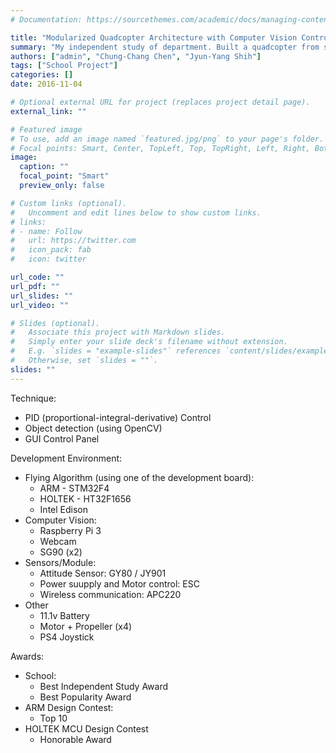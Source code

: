 ```yaml
---
# Documentation: https://sourcethemes.com/academic/docs/managing-content/

title: "Modularized Quadcopter Architecture with Computer Vision Control"
summary: "My independent study of department. Built a quadcopter from scratch, running on different platform and combined with CV. Earn school awards: Best Independent Study Award, Best Popularity Award."
authors: ["admin", "Chung-Chang Chen", "Jyun-Yang Shih"]
tags: ["School Project"]
categories: []
date: 2016-11-04

# Optional external URL for project (replaces project detail page).
external_link: ""

# Featured image
# To use, add an image named `featured.jpg/png` to your page's folder.
# Focal points: Smart, Center, TopLeft, Top, TopRight, Left, Right, BottomLeft, Bottom, BottomRight.
image:
  caption: ""
  focal_point: "Smart"
  preview_only: false

# Custom links (optional).
#   Uncomment and edit lines below to show custom links.
# links:
# - name: Follow
#   url: https://twitter.com
#   icon_pack: fab
#   icon: twitter

url_code: ""
url_pdf: ""
url_slides: ""
url_video: ""

# Slides (optional).
#   Associate this project with Markdown slides.
#   Simply enter your slide deck's filename without extension.
#   E.g. `slides = "example-slides"` references `content/slides/example-slides.md`.
#   Otherwise, set `slides = ""`.
slides: ""
---
```


Technique:

* PID (proportional-integral-derivative) Control
* Object detection (using OpenCV)
* GUI Control Panel

Development Environment:

* Flying Algorithm (using one of the development board):
  * ARM - STM32F4
  * HOLTEK - HT32F1656
  * Intel Edison
* Computer Vision:
  * Raspberry Pi 3
  * Webcam
  * SG90 (x2)
* Sensors/Module:
  * Attitude Sensor: GY80 / JY901
  * Power suupply and Motor control: ESC
  * Wireless communication: APC220
* Other
  * 11.1v Battery
  * Motor + Propeller (x4)
  * PS4 Joystick

Awards:

* School:
  * Best Independent Study Award
  * Best Popularity Award
* ARM Design Contest:
  * Top 10
* HOLTEK MCU Design Contest
  * Honorable Award
